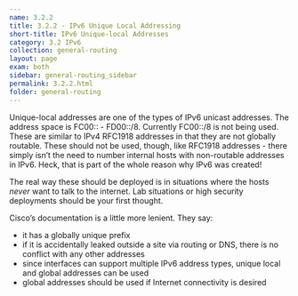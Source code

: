```yaml
---
name: 3.2.2
title: 3.2.2 - IPv6 Unique Local Addressing
short-title: IPv6 Unique-local Addresses
category: 3.2 IPv6
collection: general-routing
layout: page
exam: both
sidebar: general-routing_sidebar
permalink: 3.2.2.html
folder: general-routing
---
```

Unique-local addresses are one of the types of IPv6 unicast addresses. The address space is FC00:: - FD00::/8. Currently FC00::/8 is not being used. These are similar to IPv4 RFC1918 addresses in that they are not globally routable. These should not be used, though, like RFC1918 addresses - there simply isn’t the need to number internal hosts with non-routable addresses in IPv6. Heck, that is part of the whole reason why IPv6 was created!

The real way these should be deployed is in situations where the hosts *never* want to talk to the internet. Lab situations or high security deployments should be your first thought.

Cisco’s documentation is a little more lenient. They say:
- it has a globally unique prefix
- if it is accidentally leaked outside a site via routing or DNS, there is no conflict with any other addresses
- since interfaces can support multiple IPv6 address types, unique local and global addresses can be used
- global addresses should be used if Internet connectivity is desired
